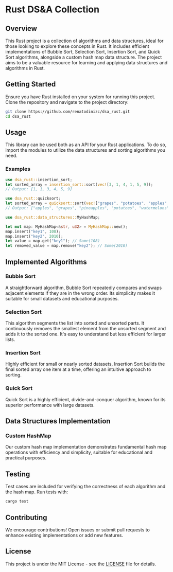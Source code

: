 # Rust DS&A Collection

## Overview

This Rust project is a collection of algorithms and data structures, ideal for those looking to explore these concepts in Rust. It includes efficient implementations of Bubble Sort, Selection Sort, Insertion Sort, and Quick Sort algorithms, alongside a custom hash map data structure. The project aims to be a valuable resource for learning and applying data structures and algorithms in Rust.

## Getting Started

Ensure you have Rust installed on your system for running this project. Clone the repository and navigate to the project directory:

```bash
git clone https://github.com/renatodinizc/dsa_rust.git
cd dsa_rust
```

## Usage
This library can be used both as an API for your Rust applications.
To do so, import the modules to utilize the data structures and sorting algorithms you need.

### Examples
```rust
use dsa_rust::insertion_sort;
let sorted_array = insertion_sort::sort(vec![3, 1, 4, 1, 5, 9]);
// Output: [1, 1, 3, 4, 5, 9]
```

```rust
use dsa_rust::quicksort;
let sorted_array = quicksort::sort(vec!["grapes", "potatoes", "apples", "pineapples", "watermelons"]);
// Output: ["apples", "grapes", "pineapples", "potatoes", "watermelons"]
```

```rust
use dsa_rust::data_structures::MyHashMap;

let mut map: MyHashMap<&str, u32> = MyHashMap::new();
map.insert("key1", 108);
map.insert("key2", 2010);
let value = map.get("key1"); // Some(108)
let removed_value = map.remove("key2"); // Some(2010)

```

## Implemented Algorithms

### Bubble Sort

A straightforward algorithm, Bubble Sort repeatedly compares and swaps adjacent elements if they are in the wrong order. Its simplicity makes it suitable for small datasets and educational purposes.

### Selection Sort

This algorithm segments the list into sorted and unsorted parts. It continuously removes the smallest element from the unsorted segment and adds it to the sorted one. It's easy to understand but less efficient for larger lists.

### Insertion Sort

Highly efficient for small or nearly sorted datasets, Insertion Sort builds the final sorted array one item at a time, offering an intuitive approach to sorting.

### Quick Sort

Quick Sort is a highly efficient, divide-and-conquer algorithm, known for its superior performance with large datasets.

## Data Structures Implementation

### Custom HashMap

Our custom hash map implementation demonstrates fundamental hash map operations with efficiency and simplicity, suitable for educational and practical purposes.

## Testing

Test cases are included for verifying the correctness of each algorithm and the hash map. Run tests with:

```bash
cargo test
```

## Contributing

We encourage contributions! Open issues or submit pull requests to enhance existing implementations or add new features.

## License

This project is under the MIT License - see the [LICENSE](LICENSE.md) file for details.

